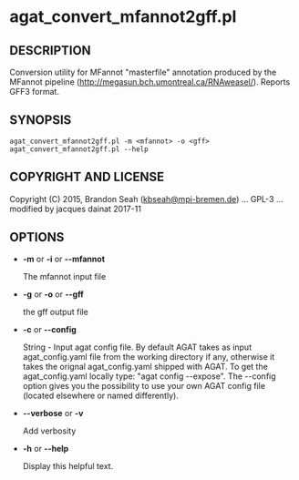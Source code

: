 # agat_convert_mfannot2gff.pl

## DESCRIPTION

Conversion utility for MFannot "masterfile" annotation produced by the MFannot
pipeline (http://megasun.bch.umontreal.ca/RNAweasel/). Reports GFF3 format.

## SYNOPSIS

```
agat_convert_mfannot2gff.pl -m <mfannot> -o <gff>
agat_convert_mfannot2gff.pl --help
```

## COPYRIGHT AND LICENSE

Copyright (C) 2015, Brandon Seah (kbseah@mpi-bremen.de)
... GPL-3 ...
modified by jacques dainat 2017-11

## OPTIONS

- **-m** or **-i** or **--mfannot**

    The mfannot input file

- **-g** or **-o** or **--gff**

    the gff output file

- **-c** or **--config**

    String - Input agat config file. By default AGAT takes as input agat_config.yaml file from the working directory if any,
    otherwise it takes the orignal agat_config.yaml shipped with AGAT. To get the agat_config.yaml locally type: "agat config --expose".
    The --config option gives you the possibility to use your own AGAT config file (located elsewhere or named differently).

- **--verbose** or **-v**

    Add verbosity
        
- **-h** or **--help**

    Display this helpful text.

